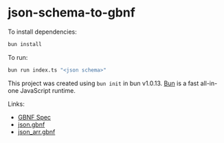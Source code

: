 # json-schema-to-gbnf

To install dependencies:

```bash
bun install
```

To run:

```bash
bun run index.ts "<json schema>"
```

This project was created using `bun init` in bun v1.0.13. [Bun](https://bun.sh) is a fast all-in-one JavaScript runtime.

Links:

- [GBNF Spec](https://github.com/ggerganov/llama.cpp/blob/master/grammars/README.md)
- [json.gbnf](https://github.com/ggerganov/llama.cpp/blob/master/grammars/json.gbnf)
- [json_arr.gbnf](https://github.com/ggerganov/llama.cpp/blob/master/grammars/json_arr.gbnf)
